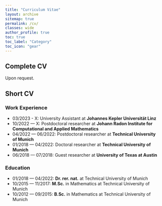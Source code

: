 ```yaml
---
title: "Curriculum Vitae"
layout: archive
sitemap: true
permalink: /cv/
classes: wide
author_profile: true
toc: true
toc_label: "Category"
toc_icon: "gear"
---
```


## Complete CV

Upon request.

## Short CV

### Work Experience
- 03/2023 - X: University Assistant at **Johannes Kepler Universität Linz**
- 10/2022 — X: Postdoctoral researcher at **Johann Radon Institute for Computational and Applied Mathematics**
- 04/2022 — 06/2022: Postdoctoral researcher at **Technical University of Munich**
- 01/2018 — 04/2022: Doctoral researcher at **Technical University of Munich**
- 06/2018 — 07/2018: Guest researcher at **University of Texas at Austin**


### Education
- 01/2018 — 04/2022: **Dr. rer. nat.** at Technical University of Munich
- 10/2015 — 11/2017: **M.Sc.** in Mathematics at Technical University of Munich
- 10/2012 — 09/2015: **B.Sc.** in Mathematics at Technical University of Munich
